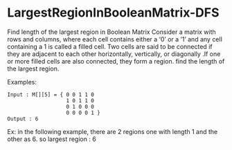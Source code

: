 # LargestRegionInBooleanMatrix-DFS

Find length of the largest region in Boolean Matrix
Consider a matrix with rows and columns, where each cell contains either a ‘0’ or a ‘1’ and any cell containing a 1 is
called a filled cell. Two cells are said to be connected if they are adjacent to each other horizontally, vertically,
or diagonally .If one or more filled cells are also connected, they form a region. find the length of the largest region.

Examples:
```
Input : M[][5] = { 0 0 1 1 0
                   1 0 1 1 0
                   0 1 0 0 0
                   0 0 0 0 1 }
Output : 6
```
Ex: in the following example, there are 2 regions one with length 1 and the other as 6.
    so largest region : 6
